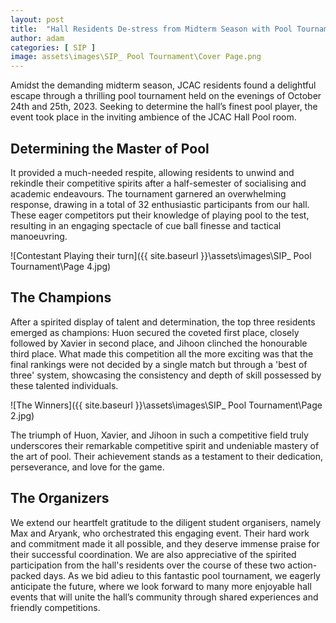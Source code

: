 ```yaml
---
layout: post
title:  "Hall Residents De-stress from Midterm Season with Pool Tournament"
author: adam
categories: [ SIP ]
image: assets\images\SIP_ Pool Tournament\Cover Page.png
---
```

Amidst the demanding midterm season, JCAC residents found a delightful escape through a thrilling pool tournament held on the evenings of October 24th and 25th, 2023. Seeking to determine the hall’s finest pool player, the event took place in the inviting ambience of the JCAC Hall Pool room.

## Determining the Master of Pool

It provided a much-needed respite, allowing residents to unwind and rekindle their competitive spirits after a half-semester of socialising and academic endeavours. The tournament garnered an overwhelming response, drawing in a total of 32 enthusiastic participants from our hall. These eager competitors put their knowledge of playing pool to the test, resulting in an engaging spectacle of cue ball finesse and tactical manoeuvring.

![Contestant Playing their turn]({{ site.baseurl }}\assets\images\SIP_ Pool Tournament\Page 4.jpg)

## The Champions

After a spirited display of talent and determination, the top three residents emerged as champions: Huon secured the coveted first place, closely followed by Xavier in second place, and Jihoon clinched the honourable third place. What made this competition all the more exciting was that the final rankings were not decided by a single match but through a 'best of three' system, showcasing the consistency and depth of skill possessed by these talented individuals.

![The Winners]({{ site.baseurl }}\assets\images\SIP_ Pool Tournament\Page 2.jpg)

The triumph of Huon, Xavier, and Jihoon in such a competitive field truly underscores their remarkable competitive spirit and undeniable mastery of the art of pool. Their achievement stands as a testament to their dedication, perseverance, and love for the game.


## The Organizers

We extend our heartfelt gratitude to the diligent student organisers, namely Max and Aryank, who orchestrated this engaging event. Their hard work and commitment made it all possible, and they deserve immense praise for their successful coordination. We are also appreciative of the spirited participation from the hall's residents over the course of these two action-packed days. As we bid adieu to this fantastic pool tournament, we eagerly anticipate the future, where we look forward to many more enjoyable hall events that will unite the hall’s community through shared experiences and friendly competitions.

